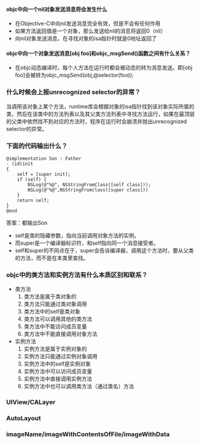 #### objc中向一个nil对象发送消息将会发生什么
+ 在Objective-C中向nil发送消息完全有效，但是不会有任何作用
+ 如果方法返回值是一个对象，那么发送给nil的消息将返回0（nil）
+ 向nil对象发送消息，在寻找对象的isa指针时就是0地址返回了

#### objc中向一个对象发送消息[obj foo]和objc_msgSend()函数之间有什么关系？
+ 在objc动态编译时，每个人方法在运行时都会被动态的转为消息发送。即[obj foo]会被转为objc_msgSend(obj,@selector(foo));

### 什么时候会上报unrecognized selector的异常？
当调用该对象上某个方法，runtime库会根据对象的isa指针找到该对象实际所属的类，然后在该类中的方法列表以及其父类方法列表中寻找方法运行，如果在最顶层的父类中依然找不到对应的方法时，程序在运行时会崩溃并抛出unrecognized selector的异常。



### 下面的代码输出什么？
```
@implementation Son : Father
- (id)init
{
	self = [super init];
    if (self) {
    	NSLog(@"%@", NSStringFromClass([self class]));
        NSLog(@"%@",NSStringFromclass([super class]))
    }
    return self;
}
@end

```
答案：都输出Son

+ self是类的隐藏参数，指向当前调用对象方法的实例。
+ 而super是一个编译器标识符，和self指向同一个消息接受者。
+ self和super的不同点在于，super会告诉编译器，调用这个方法时，要从父类的方法，而不是在本类里查找。

### objc中的类方法和实例方法有什么本质区别和联系？
+ 类方法
	1. 类方法是属于类对象的
	2. 类方法只能通过类对象调用
	3. 类方法中的self是类对象
	4. 类方法可以调用其他的类方法
	5. 类方法中不能访问成员变量
	6. 类方法中不能直接调用对象方法
+ 实例方法
	1. 实例方法是属于实例对象的
	2. 实例方法只能通过实例对象调用
	3. 实例方法中的self是实例对象
	4. 实例方法中可以访问成员变量
	5. 实例方法中直接调用实例方法
	6. 实例方法中也可以调用类方法（通过类名）方法 

### UIView/CALayer

### AutoLayout

### imageName/imageWithContentsOfFile/imageWithData




